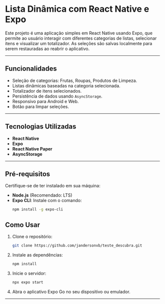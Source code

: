 # Lista Dinâmica com React Native e Expo

Este projeto é uma aplicação simples em React Native usando Expo, que permite ao usuário interagir com diferentes categorias de listas, selecionar itens e visualizar um totalizador. As seleções são salvas localmente para serem restauradas ao reabrir o aplicativo.

---

## **Funcionalidades**

- Seleção de categorias: Frutas, Roupas, Produtos de Limpeza.
- Listas dinâmicas baseadas na categoria selecionada.
- Totalizador de itens selecionados.
- Persistência de dados usando `AsyncStorage`.
- Responsivo para Android e Web.
- Botão para limpar seleções.

---

## **Tecnologias Utilizadas**

- **React Native**
- **Expo**
- **React Native Paper**
- **AsyncStorage**

---

## **Pré-requisitos**

Certifique-se de ter instalado em sua máquina:

- **Node.js** (Recomendado: LTS)
- **Expo CLI**: Instale com o comando:
  ```bash
  npm install -g expo-cli


## **Como Usar**

1. Clone o repositório:
   ```bash
   git clone https://github.com/jandersonvb/teste_descubra.git
    ```
2. Instale as dependências:
    ```bash
    npm install
    ```
3. Inicie o servidor:
    ```bash
    npx expo start
    ```
4. Abra o aplicativo Expo Go no seu dispositivo ou emulador.

---
